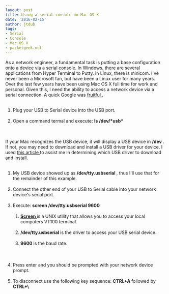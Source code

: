 ```yaml
---
layout: post
title: Using a serial console on Mac OS X
date: '2016-02-15'
author: jtdub
tags:
- Serial
- Console
- Mac OS X
- packetgeek.net
---
```


As a network engineer, a fundamental task is putting a base configuration onto a device via a serial console. In Windows, there are several applications from Hyper Terminal to Putty. In Linux, there is minicom. I've never been a Microsoft fan, but have been a Linux user for many years. Over the last few years have been using Mac OS X full time for work and personal. Given this, I need the ability to access a network device via a serial connection. A quick Google was
<a href="https://supportforums.cisco.com/discussion/12071321/how-use-mac-connecting-through-console-port" target="_blank">
 fruitful
</a>
.
<br/>
<ol>
 <br/>
 <li>
  Plug your USB to Serial device into the USB port.
 </li>
 <br/>
 <li>
  Open a command termal and execute:
  <strong>
   ls /dev/*usb*
  </strong>
 </li>
 <br/>
</ol>
<br/>
If your Mac recognizes the USB device, it will display a USB device in
<strong>
 /dev
</strong>
. If not, you may need to download and install a USB driver for your device. I used
<a href="http://plugable.com/2011/07/12/installing-a-usb-serial-adapter-on-mac-os-x" target="_blank">
 this article
</a>
to assist me in determining which USB driver to download and install.
<br/>
<ol>
 <br/>
 <li>
  My USB device showed up as
  <strong>
   /dev/tty.usbserial
  </strong>
  , thus I'll use that for the remainder of this example.
 </li>
 <br/>
 <li>
  Connect the other end of your USB to Serial cable into your network device's serial port.
 </li>
 <br/>
 <li>
  Execute:
  <strong>
   screen /dev/tty.usbserial 9600
  </strong>
  <br/>
  <ol>
   <br/>
   <li>
    <strong>
     <a href="https://kb.iu.edu/d/acuy" target="_blank">
      Screen
     </a>
    </strong>
    is a UNIX utility that allows you to access your local computers VT100 terminal.
   </li>
   <br/>
   <li>
    <strong>
     /dev/tty.usbserial
    </strong>
    is the driver to access your USB serial device.
   </li>
   <br/>
   <li>
    <strong>
     9600
    </strong>
    is the baud rate.
   </li>
   <br/>
  </ol>
  <br/>
 </li>
 <br/>
 <li>
  Press enter and you should be prompted with your network device prompt.
 </li>
 <br/>
 <li>
  To disconnect use the following key sequence:
  <strong>
   CTRL+A
  </strong>
  followed by
  <strong>
   CTRL+\
  </strong>
 </li>
 <br/>
</ol>